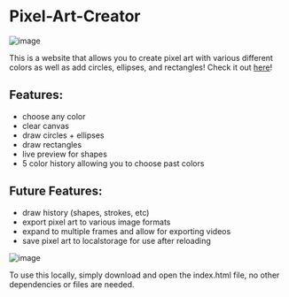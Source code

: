 # Pixel-Art-Creator

![image](https://github.com/user-attachments/assets/6c8a122e-7de5-4e6f-99f3-579350e70d2f)


This is a website that allows you to create pixel art with various different colors as well as add circles, ellipses, and rectangles!
Check it out [here](https://vracton.github.io/Pixel-Art-Creator/)!

## Features:
- choose any color
- clear canvas
- draw circles + ellipses
- draw rectangles
- live preview for shapes
- 5 color history allowing you to choose past colors

## Future Features:
- draw history (shapes, strokes, etc)
- export pixel art to various image formats
- expand to multiple frames and allow for exporting videos
- save pixel art to localstorage for use after reloading

![image](https://github.com/user-attachments/assets/ed3b4520-ce3c-4954-b36c-b3f2ccb35cbf)


To use this locally, simply download and open the index.html file, no other dependencies or files are needed.
